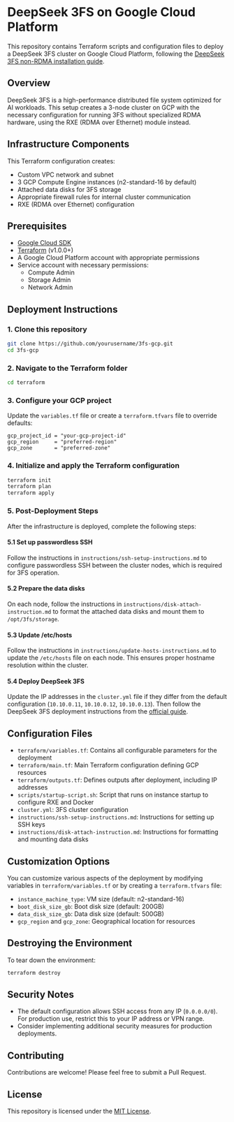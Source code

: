 # DeepSeek 3FS on Google Cloud Platform

This repository contains Terraform scripts and configuration files to deploy a DeepSeek 3FS cluster on Google Cloud Platform, following the [DeepSeek 3FS non-RDMA installation guide](https://blog.open3fs.com/2025/04/01/deepseek-3fs-non-rdma-install-faster-ecosystem-app-dev-testing.html).

## Overview

DeepSeek 3FS is a high-performance distributed file system optimized for AI workloads. This setup creates a 3-node cluster on GCP with the necessary configuration for running 3FS without specialized RDMA hardware, using the RXE (RDMA over Ethernet) module instead.

## Infrastructure Components

This Terraform configuration creates:

- Custom VPC network and subnet
- 3 GCP Compute Engine instances (n2-standard-16 by default)
- Attached data disks for 3FS storage
- Appropriate firewall rules for internal cluster communication
- RXE (RDMA over Ethernet) configuration

## Prerequisites

- [Google Cloud SDK](https://cloud.google.com/sdk/docs/install)
- [Terraform](https://developer.hashicorp.com/terraform/install) (v1.0.0+)
- A Google Cloud Platform account with appropriate permissions
- Service account with necessary permissions:
  - Compute Admin
  - Storage Admin
  - Network Admin

## Deployment Instructions

### 1. Clone this repository

```bash
git clone https://github.com/yourusername/3fs-gcp.git
cd 3fs-gcp
```

### 2. Navigate to the Terraform folder

```bash
cd terraform
```

### 3. Configure your GCP project

Update the `variables.tf` file or create a `terraform.tfvars` file to override defaults:

```hcl
gcp_project_id = "your-gcp-project-id"
gcp_region     = "preferred-region"
gcp_zone       = "preferred-zone"
```

### 4. Initialize and apply the Terraform configuration

```bash
terraform init
terraform plan
terraform apply
```

### 5. Post-Deployment Steps

After the infrastructure is deployed, complete the following steps:

#### 5.1 Set up passwordless SSH

Follow the instructions in `instructions/ssh-setup-instructions.md` to configure passwordless SSH between the cluster nodes, which is required for 3FS operation.

#### 5.2 Prepare the data disks

On each node, follow the instructions in `instructions/disk-attach-instruction.md` to format the attached data disks and mount them to `/opt/3fs/storage`.

#### 5.3 Update /etc/hosts

Follow the instructions in `instructions/update-hosts-instructions.md` to update the `/etc/hosts` file on each node. This ensures proper hostname resolution within the cluster.

#### 5.4 Deploy DeepSeek 3FS

Update the IP addresses in the `cluster.yml` file if they differ from the default configuration (`10.10.0.11`, `10.10.0.12`, `10.10.0.13`). Then follow the DeepSeek 3FS deployment instructions from the [official guide](https://blog.open3fs.com/2025/04/01/deepseek-3fs-non-rdma-install-faster-ecosystem-app-dev-testing.html).

## Configuration Files

- `terraform/variables.tf`: Contains all configurable parameters for the deployment
- `terraform/main.tf`: Main Terraform configuration defining GCP resources
- `terraform/outputs.tf`: Defines outputs after deployment, including IP addresses
- `scripts/startup-script.sh`: Script that runs on instance startup to configure RXE and Docker
- `cluster.yml`: 3FS cluster configuration
- `instructions/ssh-setup-instructions.md`: Instructions for setting up SSH keys
- `instructions/disk-attach-instruction.md`: Instructions for formatting and mounting data disks

## Customization Options

You can customize various aspects of the deployment by modifying variables in `terraform/variables.tf` or by creating a `terraform.tfvars` file:

- `instance_machine_type`: VM size (default: n2-standard-16)
- `boot_disk_size_gb`: Boot disk size (default: 200GB)
- `data_disk_size_gb`: Data disk size (default: 500GB)
- `gcp_region` and `gcp_zone`: Geographical location for resources

## Destroying the Environment

To tear down the environment:

```bash
terraform destroy
```

## Security Notes

- The default configuration allows SSH access from any IP (`0.0.0.0/0`). For production use, restrict this to your IP address or VPN range.
- Consider implementing additional security measures for production deployments.

## Contributing

Contributions are welcome! Please feel free to submit a Pull Request.

## License

This repository is licensed under the [MIT License](LICENSE).